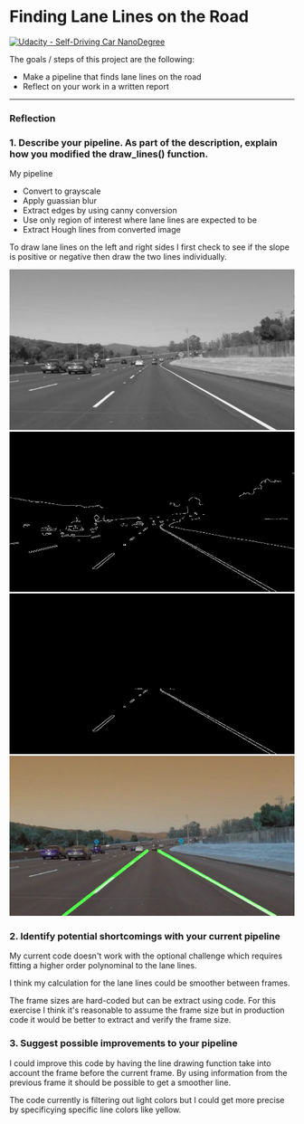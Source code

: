 # **Finding Lane Lines on the Road** 

[![Udacity - Self-Driving Car NanoDegree](https://s3.amazonaws.com/udacity-sdc/github/shield-carnd.svg)](http://www.udacity.com/drive)

The goals / steps of this project are the following:
* Make a pipeline that finds lane lines on the road
* Reflect on your work in a written report


[//]: # (Image References)

[image1]: ./test_images_output/grayscale/solidWhiteCurve.jpg "Grayscale"
[image2]: ./test_images_output/edges/solidWhiteCurve.jpg "Edges"
[image3]: ./test_images_output/region/solidWhiteCurve.jpg "Region"
[image4]: ./test_images_output/weighted/solidWhiteCurve.jpg "weighted"

---

### Reflection

### 1. Describe your pipeline. As part of the description, explain how you modified the draw_lines() function.

My pipeline 
* Convert to grayscale
* Apply guassian blur
* Extract edges by using canny conversion
* Use only region of interest where lane lines are expected to be
* Extract Hough lines from converted image

To draw lane lines on the left and right sides I first check to see if the slope is positive or negative then draw the two lines individually.

![alt text][image1]
![alt text][image2]
![alt text][image3]
![alt text][image4]

### 2. Identify potential shortcomings with your current pipeline

My current code doesn't work with the optional challenge which requires fitting a higher order polynominal to the lane lines.

I think my calculation for the lane lines could be smoother between frames.

The frame sizes are hard-coded but can be extract using code. For this exercise I think it's reasonable to assume the frame size but in production
code it would be better to extract and verify the frame size.

### 3. Suggest possible improvements to your pipeline

I could improve this code by having the line drawing function take into account the frame before the current frame. By using information
from the previous frame it should be possible to get a smoother line.

The code currently is filtering out light colors but I could get more precise by specificying specific line colors like yellow.
